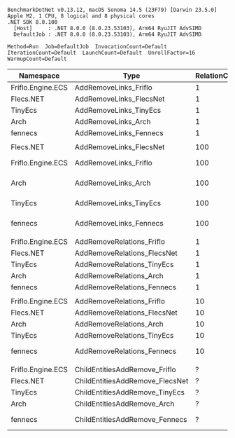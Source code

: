```

BenchmarkDotNet v0.13.12, macOS Sonoma 14.5 (23F79) [Darwin 23.5.0]
Apple M2, 1 CPU, 8 logical and 8 physical cores
.NET SDK 8.0.100
  [Host]     : .NET 8.0.0 (8.0.23.53103), Arm64 RyuJIT AdvSIMD
  DefaultJob : .NET 8.0.0 (8.0.23.53103), Arm64 RyuJIT AdvSIMD

Method=Run  Job=DefaultJob  InvocationCount=Default  
IterationCount=Default  LaunchCount=Default  UnrollFactor=16  
WarmupCount=Default  

```
| Namespace         | Type                            | RelationCount | Mean          | Ratio | Allocated  | 
|------------------ |-------------------------------- |-------------- |--------------:|------:|-----------:|
| Friflo.Engine.ECS | AddRemoveLinks_Friflo           | 1             |      5.410 μs |  1.00 |          - | 
| Flecs.NET         | AddRemoveLinks_FlecsNet         | 1             |     10.511 μs |  1.94 |          - | 
| TinyEcs           | AddRemoveLinks_TinyEcs          | 1             |     15.920 μs |  2.94 |          - | 
| Arch              | AddRemoveLinks_Arch             | 1             |     71.061 μs | 13.14 |    36800 B | 
| fennecs           | AddRemoveLinks_Fennecs          | 1             |     93.581 μs | 17.30 |   180000 B | 
|                   |                                 |               |               |       |            | 
| Flecs.NET         | AddRemoveLinks_FlecsNet         | 100           |    977.162 μs |  0.84 |        1 B | 
| Friflo.Engine.ECS | AddRemoveLinks_Friflo           | 100           |  1,164.127 μs |  1.00 |        1 B | 
| Arch              | AddRemoveLinks_Arch             | 100           |  4,267.588 μs |  3.67 |  2180006 B | 
| TinyEcs           | AddRemoveLinks_TinyEcs          | 100           |  4,716.078 μs |  4.05 |        8 B | 
| fennecs           | AddRemoveLinks_Fennecs          | 100           | 71,543.598 μs | 61.46 | 93124892 B | 
|                   |                                 |               |               |       |            | 
| Friflo.Engine.ECS | AddRemoveRelations_Friflo       | 1             |      3.370 μs |  1.00 |          - | 
| Flecs.NET         | AddRemoveRelations_FlecsNet     | 1             |     11.904 μs |  3.53 |          - | 
| TinyEcs           | AddRemoveRelations_TinyEcs      | 1             |     23.368 μs |  6.93 |          - | 
| Arch              | AddRemoveRelations_Arch         | 1             |     49.145 μs | 14.58 |    36800 B | 
| fennecs           | AddRemoveRelations_Fennecs      | 1             |     96.084 μs | 28.52 |   180000 B | 
|                   |                                 |               |               |       |            | 
| Friflo.Engine.ECS | AddRemoveRelations_Friflo       | 10            |     45.214 μs |  1.00 |          - | 
| Flecs.NET         | AddRemoveRelations_FlecsNet     | 10            |    154.438 μs |  3.41 |          - | 
| Arch              | AddRemoveRelations_Arch         | 10            |    200.642 μs |  4.44 |   240800 B | 
| TinyEcs           | AddRemoveRelations_TinyEcs      | 10            |    284.536 μs |  6.29 |        1 B | 
| fennecs           | AddRemoveRelations_Fennecs      | 10            |  1,560.804 μs | 34.52 |  2568001 B | 
|                   |                                 |               |               |       |            | 
| Friflo.Engine.ECS | ChildEntitiesAddRemove_Friflo   | ?             |     25.113 μs |  1.00 |          - | 
| Flecs.NET         | ChildEntitiesAddRemove_FlecsNet | ?             |     95.019 μs |  3.78 |          - | 
| TinyEcs           | ChildEntitiesAddRemove_TinyEcs  | ?             |    190.328 μs |  7.58 |          - | 
| Arch              | ChildEntitiesAddRemove_Arch     | ?             |    434.928 μs | 17.32 |   232801 B | 
| fennecs           | ChildEntitiesAddRemove_Fennecs  | ?             |    950.426 μs | 37.86 |  1800001 B | 
